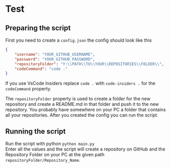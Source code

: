 # Test 

## Preparing the script
First you need to create a `config.json` the config should look like this
```JSON
{
    "username": "YOUR_GITHUB_USERNAME",
    "password": "YOUR_GITHUB_PASSWORD",
    "repositoryFolder": "Y:\\PATH\\TO\\YOUR\\REPOSITORIES\\FOLDER\\",
    "codeCommand": "code ."
}
```

If you use VsCode Insiders replace `code .` with `code-insiders .` for the `codeCommand` property.

The `repositoryFolder` property is used to create a folder for the new repository and create a README.md in that folder and push it to the new repository. You probably have somewhere on your PC a folder that contains all your repositories.
After you created the config you can run the script.

## Running the script
Run the script with python `python main.py`  
Enter all the values and the script will create a repository on GitHub and the Repository Folder on your PC at the given path
`repositoryFolder/Repository_Name`.
